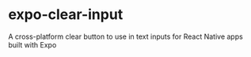 # expo-clear-input
A cross-platform clear button to use in text inputs for React Native apps built with Expo
